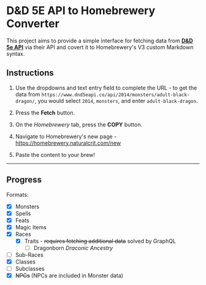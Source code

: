 # D&D 5E API to Homebrewery Converter

This project aims to provide a simple interface for fetching data from [**D&D 5e API**](https://www.dnd5eapi.co) via their API and covert it to Homebrewery's V3 custom Markdown syntax.

## Instructions

1. Use the dropdowns and text entry field to complete the URL - to get the data from `https://www.dnd5eapi.co/api/2014/monsters/adult-black-dragon/`, you would select `2014`, `monsters`, and enter `adult-black-dragon`.

2. Press the **Fetch** button.

3. On the *Homebrewery* tab, press the **COPY** button.

4. Navigate to Homebrewery's new page - https://homebrewery.naturalcrit.com/new

5. Paste the content to your brew!

---

## Progress

Formats:
- [x] Monsters
- [x] Spells
- [x] Feats
- [x] Magic Items
- [x] Races
  - [x] Traits - ~~requires fetching additional data~~ solved by GraphQL
    - [ ] Dragonborn *Draconic Ancestry*
- [ ] Sub-Races
- [x] Classes
- [ ] Subclasses
- [x] ~~NPCs~~ (NPCs are included in Monster data)
